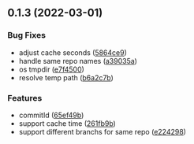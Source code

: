 ## 0.1.3 (2022-03-01)


### Bug Fixes

* adjust cache seconds ([5864ce9](https://github.com/lancewuz/fetch-idl/commit/5864ce9f954fec3a70b540a2cdae037ce67ea849))
* handle same repo names ([a39035a](https://github.com/lancewuz/fetch-idl/commit/a39035a7e94f7a1b2421f793ef47de185e2a8bca))
* os tmpdir ([e7f4500](https://github.com/lancewuz/fetch-idl/commit/e7f4500cc6c86defbf49114ea2992e1b97406002))
* resolve temp path ([b6a2c7b](https://github.com/lancewuz/fetch-idl/commit/b6a2c7bbebc0d184897725d6c03ad9700ed487a8))


### Features

* commitId ([65ef49b](https://github.com/lancewuz/fetch-idl/commit/65ef49bb0c91aa057428b02318c17c8d6e17aab0))
* support cache time ([261fb9b](https://github.com/lancewuz/fetch-idl/commit/261fb9b980bb68f60e4974c7ea5fe464ac2a5ead))
* support different branchs for same repo ([e224298](https://github.com/lancewuz/fetch-idl/commit/e224298dcfa14fd5bccb54236dc489974338084b))



